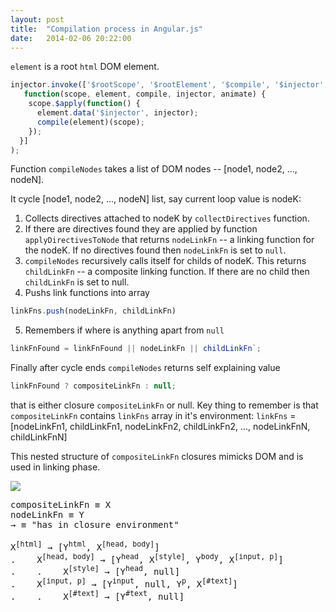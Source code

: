 ```yaml
---
layout: post
title:  "Compilation process in Angular.js"
date:   2014-02-06 20:22:00
---
```


`element` is a root `html` DOM element.

```javascript
injector.invoke(['$rootScope', '$rootElement', '$compile', '$injector', '$animate',
   function(scope, element, compile, injector, animate) {
    scope.$apply(function() {
      element.data('$injector', injector);
      compile(element)(scope);
    });
  }]
);
```

Function `compileNodes` takes a list of DOM nodes -- [node1, node2, ..., nodeN].

It cycle  [node1, node2, ..., nodeN] list, say current loop value is nodeK:

1. Collects directives attached to nodeK by `collectDirectives` function.
2. If there are directives found they are applied by function `applyDirectivesToNode` that returns `nodeLinkFn`  -- a linking function for the nodeK. If no directives found then `nodeLinkFn` is set to `null`.
3. `compileNodes` recursively calls itself for childs of nodeK. This returns `childLinkFn` -- a composite linking function. If there are no child then `childLinkFn` is set to null.
4. Pushs link functions into array

  ```javascript
  linkFns.push(nodeLinkFn, childLinkFn)
  ```

5. Remembers if where is anything apart from `null`

  ```javascript
  linkFnFound = linkFnFound || nodeLinkFn || childLinkFn`;
  ```

Finally after cycle ends `compileNodes` returns self explaining value

```javascript
linkFnFound ? compositeLinkFn : null;
```

that is either closure `compositeLinkFn` or null. Key thing to remember is that `compositeLinkFn` contains `linkFns` array in it's environment: `linkFns` = [nodeLinkFn1, childLinkFn1, nodeLinkFn2, childLinkFn2, ..., nodeLinkFnN, childLinkFnN]

This nested structure of `compositeLinkFn` closures mimicks DOM and is used in linking phase.

<div class="illustration">
    <img class="illustration__img" src="/assets/img/angular-compilation-dom.svg">
</div>


<pre>
compositeLinkFn &equiv; X
nodeLinkFn &equiv; Y
&rarr; &equiv; "has in closure environment"

X<sup>[html]</sup> &rarr; [Y<sup>html</sup>, X<sup>[head, body]</sup>]
.    X<sup>[head, body]</sup> &rarr; [Y<sup>head</sup>, X<sup>[style]</sup>, Y<sup>body</sup>, X<sup>[input, p]</sup>]
.    .    X<sup>[style]</sup> &rarr; [Y<sup>head</sup>, null]
.    X<sup>[input, p]</sup> &rarr; [Y<sup>input</sup>, null, Y<sup>p</sup>, X<sup>[#text]</sup>]
.    .    X<sup>[#text]</sup> &rarr; [Y<sup>#text</sup>, null]
</pre>